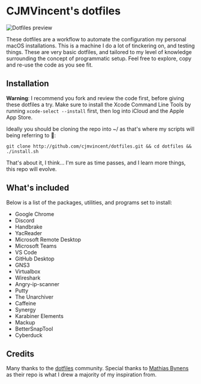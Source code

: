 # CJMVincent's dotfiles

![Dotfiles preview](https://github.com/cjmvincent/dotfiles/blob/main/preview.jpg)

These dotfiles are a workflow to automate the configuration my personal macOS installations. This is a machine I do a lot of tinckering on, and testing things. These are very basic dotfiles, and tailored to my level of knowledge surrounding the concept of programmatic setup. Feel free to explore, copy and re-use the code as you see fit.

## Installation

**Warning**: I recommend you fork and review the code first, before giving these dotfiles
a try. Make sure to install the Xcode Command Line Tools by running
`xcode-select --install` first, then log into iCloud and the Apple App Store.

Ideally you should be cloning the repo into ~/ as that's where my scripts will being referring to 🤖:

    git clone http://github.com/cjmvincent/dotfiles.git && cd dotfiles && ./install.sh

That's about it, I think... I'm sure as time passes, and I learn more things, this repo will evolve.

## What's included

Below is a list of the packages, utilities, and programs set to install:

- Google Chrome
- Discord
- Handbrake
- YacReader
- Microsoft Remote Desktop
- Microsoft Teams
- VS Code
- GitHub Desktop
- GNS3
- Virtualbox
- Wireshark
- Angry-ip-scanner
- Putty
- The Unarchiver
- Caffeine
- Synergy
- Karabiner Elements
- Mackup
- BetterSnapTool
- Cyberduck

## Credits

Many thanks to the [dotfiles](https://dotfiles.github.io/) community. Special thanks to [Mathias Bynens](https://github.com/mathiasbynens/dotfiles) as their repo is what I drew a majority of my inspiration from.
